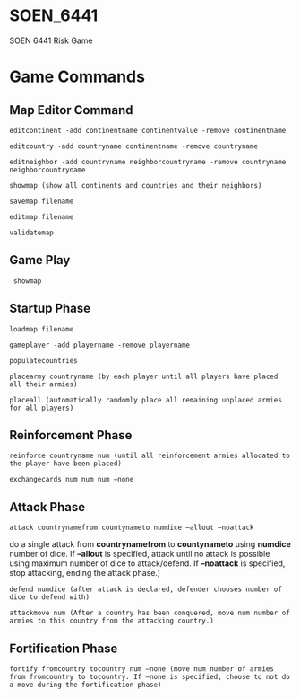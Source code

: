# SOEN_6441
SOEN 6441 Risk Game 


# Game Commands

## Map Editor Command

    editcontinent -add continentname continentvalue -remove continentname
    
    editcountry -add countryname continentname -remove countryname
    
    editneighbor -add countryname neighborcountryname -remove countryname neighborcountryname 
    
    showmap (show all continents and countries and their neighbors)

    savemap filename
    
    editmap filename
    
    validatemap
    
## Game Play   

     showmap

## Startup Phase

    loadmap filename
    
    gameplayer -add playername -remove playername
    
    populatecountries

    placearmy countryname (by each player until all players have placed all their armies) 
    
    placeall (automatically randomly place all remaining unplaced armies for all players)


## Reinforcement Phase


    reinforce countryname num (until all reinforcement armies allocated to the player have been placed)
    
    exchangecards num num num –none 

## Attack Phase

    attack countrynamefrom countynameto numdice –allout –noattack

do a single attack from **countrynamefrom** to **countynameto** using **numdice** number of dice. If **–allout** is specified, attack until no attack is possible using maximum number of dice to attack/defend. If **–noattack** is specified, stop attacking, ending the attack phase.)
	    
    defend numdice (after attack is declared, defender chooses number of dice to defend with)
    
    attackmove num (After a country has been conquered, move num number of armies to this country from the attacking country.)


## Fortification Phase

    fortify fromcountry tocountry num –none (move num number of armies from fromcountry to tocountry. If –none is specified, choose to not do a move during the fortification phase)
